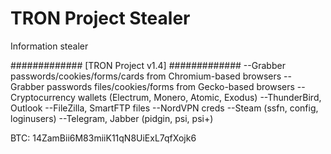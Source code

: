 # TRON Project Stealer
Information stealer

############# [TRON Project v1.4] #############
--Grabber passwords/cookies/forms/cards from Chromium-based browsers
--Grabber passwords files/cookies/forms from Gecko-based browsers
--Cryptocurrency wallets (Electrum, Monero, Atomic, Exodus)
--ThunderBird, Outlook
--FileZilla, SmartFTP files
--NordVPN creds
--Steam (ssfn, config, loginusers)
--Telegram, Jabber (pidgin, psi, psi+)

BTC: 14ZamBii6M83miiK11qN8UiExL7qfXojk6
 
